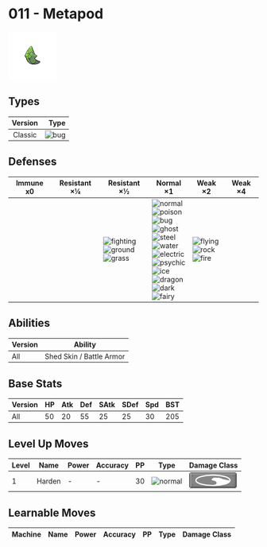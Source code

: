 # 011 - Metapod

![metapod](../img/pokemon/011.png)

## Types

| Version | Type                         |
| :-----: | ---------------------------: |
| Classic | ![bug](../img/types/bug.png) |

## Defenses

| Immune x0 | Resistant ×¼ | Resistant ×½                                                                                                       | Normal ×1                                                                                                                                                                                                                                                                                                                                                                                                                                                     | Weak ×2                                                                                                  | Weak ×4 |
| --------- | ------------ | ------------------------------------------------------------------------------------------------------------------ | ------------------------------------------------------------------------------------------------------------------------------------------------------------------------------------------------------------------------------------------------------------------------------------------------------------------------------------------------------------------------------------------------------------------------------------------------------------- | -------------------------------------------------------------------------------------------------------- | ------- |
|           |              | ![fighting](../img/types/fighting.png)<br/>![ground](../img/types/ground.png)<br/>![grass](../img/types/grass.png) | ![normal](../img/types/normal.png)<br/>![poison](../img/types/poison.png)<br/>![bug](../img/types/bug.png)<br/>![ghost](../img/types/ghost.png)<br/>![steel](../img/types/steel.png)<br/>![water](../img/types/water.png)<br/>![electric](../img/types/electric.png)<br/>![psychic](../img/types/psychic.png)<br/>![ice](../img/types/ice.png)<br/>![dragon](../img/types/dragon.png)<br/>![dark](../img/types/dark.png)<br/>![fairy](../img/types/fairy.png) | ![flying](../img/types/flying.png)<br/>![rock](../img/types/rock.png)<br/>![fire](../img/types/fire.png) |         |

## Abilities

| Version | Ability                  |
| ------- | ------------------------ |
| All     | Shed Skin / Battle Armor |

## Base Stats

| Version | HP | Atk | Def | SAtk | SDef | Spd | BST |
| ------- | -- | --- | --- | ---- | ---- | --- | --- |
| All     | 50 | 20  | 55  | 25   | 25   | 30  | 205 |

## Level Up Moves

| Level | Name   | Power | Accuracy | PP | Type                               | Damage Class                       |
| ----- | ------ | ----- | -------- | -- | ---------------------------------- | ---------------------------------- |
| 1     | Harden | -     | -        | 30 | ![normal](../img/types/normal.png) | ![status](../img/types/status.png) |

## Learnable Moves

| Machine | Name | Power | Accuracy | PP | Type | Damage Class |
| ------- | ---- | ----- | -------- | -- | ---- | ------------ |